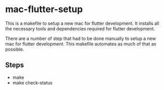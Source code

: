 # mac-flutter-setup
This is a makefile to setup a new mac for flutter development. It installs all the necessary tools and dependencies required for flutter development.

There are a number of step that had to be done manually to setup a new mac for flutter development. This makefile automates as much of that as possible.

## Steps
* make
* make check-status